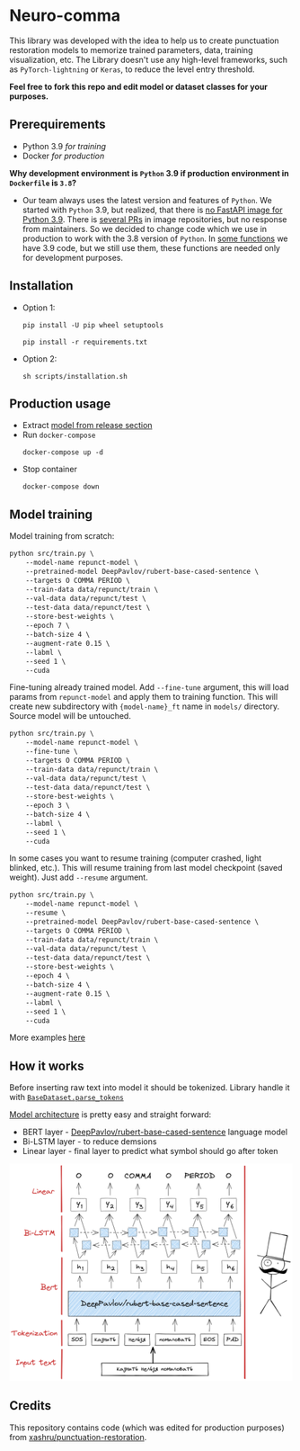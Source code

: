# Neuro-comma

This library was developed with the idea to help us to create punctuation restoration models to memorize trained parameters, data, training visualization, etc. The Library doesn't use any high-level frameworks, such as `PyTorch-lightning` or `Keras`, to reduce the level entry threshold.

**Feel free to fork this repo and edit model or dataset classes for your purposes.**

## Prerequirements
 
 - Python 3.9 *for training*
 - Docker *for production*
  
**Why development environment is `Python` 3.9 if production environment in `Dockerfile` is `3.8`?**

 - Our team always uses the latest version and features of `Python`. We started with `Python` 3.9, but realized, that there is [no FastAPI image for Python 3.9](https://hub.docker.com/r/tiangolo/uvicorn-gunicorn-fastapi). There is [several PRs](https://github.com/tiangolo/uvicorn-gunicorn-docker/pulls) in image repositories, but no response from maintainers. So we decided to change code which we use in production to work with the 3.8 version of `Python`. In [some functions](https://github.com/sviperm/neuro-comma/blob/69e4fe6f1d0be343d4fe1ade522d587d51ef7743/src/neuro_comma/utils.py#L10) we have 3.9 code, but we still use them, these functions are needed only for development purposes.

## Installation
 
 - Option 1:
    ```shell
    pip install -U pip wheel setuptools
    ```
    ```shell
    pip install -r requirements.txt
    ```
  - Option 2:
    ```shell
    sh scripts/installation.sh
    ```

## Production usage

 - Extract [model from release section](https://github.com/sviperm/neuro-comma/releases/tag/repunct)
 - Run `docker-compose`
    ```shell
    docker-compose up -d
    ```
  - Stop container
    ```shell
    docker-compose down
    ```

## Model training

Model training from scratch:
```shell
python src/train.py \
    --model-name repunct-model \
    --pretrained-model DeepPavlov/rubert-base-cased-sentence \
    --targets O COMMA PERIOD \
    --train-data data/repunct/train \
    --val-data data/repunct/test \
    --test-data data/repunct/test \
    --store-best-weights \
    --epoch 7 \
    --batch-size 4 \
    --augment-rate 0.15 \
    --labml \
    --seed 1 \
    --cuda 
```

Fine-tuning already trained model. Add `--fine-tune` argument, this will load params from `repunct-model` and apply them to training function. This will create new subdirectory with `{model-name}_ft` name in `models/` directory. Source model will be untouched.

```shell
python src/train.py \
    --model-name repunct-model \
    --fine-tune \
    --targets O COMMA PERIOD \
    --train-data data/repunct/train \
    --val-data data/repunct/test \
    --test-data data/repunct/test \
    --store-best-weights \
    --epoch 3 \
    --batch-size 4 \
    --labml \
    --seed 1 \
    --cuda 
```

In some cases you want to resume training (computer crashed, light blinked, etc.). This will resume training from last model checkpoint (saved weight). Just add `--resume` argument.

```shell
python src/train.py \
    --model-name repunct-model \
    --resume \
    --pretrained-model DeepPavlov/rubert-base-cased-sentence \
    --targets O COMMA PERIOD \
    --train-data data/repunct/train \
    --val-data data/repunct/test \
    --test-data data/repunct/test \
    --store-best-weights \
    --epoch 4 \
    --batch-size 4 \
    --augment-rate 0.15 \
    --labml \
    --seed 1 \
    --cuda 
```

More examples [here](https://github.com/sviperm/neuro-comma/tree/master/scripts)

## How it works

Before inserting raw text into model it should be tokenized. Library handle it with [`BaseDataset.parse_tokens`](https://github.com/sviperm/neuro-comma/blob/fc89b977b5e3caf866f54f9e2a0d9503869a8a57/src/neuro_comma/dataset.py#L63)

[Model architecture](https://github.com/sviperm/neuro-comma/blob/fc89b977b5e3caf866f54f9e2a0d9503869a8a57/src/neuro_comma/model.py#L15) is pretty easy and straight forward:
 - BERT layer - [DeepPavlov/rubert-base-cased-sentence](https://huggingface.co/DeepPavlov/rubert-base-cased-sentence) language model
 - Bi-LSTM layer - to reduce demsions
 - Linear layer - final layer to predict what symbol should go after token

![Model architecture](readme/model-architecture.png)
## Credits

This repository contains code (which was edited for production purposes) from [xashru/punctuation-restoration](https://github.com/xashru/punctuation-restoration).